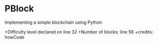# PBlock
Implementing a simple blockchain using Python
 
+Difficulty level declared on line 32
+Number of blocks: line 58
+credits: howCode
